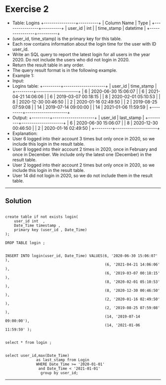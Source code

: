 

# Exercise 2

- Table: Logins
+----------------+----------+
| Column Name    | Type     |
+----------------+----------+
| user_id        | int      |
| time_stamp     | datetime |
+----------------+----------+
- (user_id, time_stamp) is the primary key for this table.
- Each row contains information about the login time for the user with ID user_id.
- Write an SQL query to report the latest login for all users in the year 2020. Do not include the users who did not login in 2020.
- Return the result table in any order.
- The query result format is in the following example.
- Example 1:
- Input: 
- Logins table:
+---------+---------------------+
| user_id | time_stamp          |
+---------+---------------------+
| 6       | 2020-06-30 15:06:07 |
| 6       | 2021-04-21 14:06:06 |
| 6       | 2019-03-07 00:18:15 |
| 8       | 2020-02-01 05:10:53 |
| 8       | 2020-12-30 00:46:50 |
| 2       | 2020-01-16 02:49:50 |
| 2       | 2019-08-25 07:59:08 |
| 14      | 2019-07-14 09:00:00 |
| 14      | 2021-01-06 11:59:59 |
+---------+---------------------+
- Output: 
+---------+---------------------+
| user_id | last_stamp          |
+---------+---------------------+
| 6       | 2020-06-30 15:06:07 |
| 8       | 2020-12-30 00:46:50 |
| 2       | 2020-01-16 02:49:50 |
+---------+---------------------+
- Explanation: 
- User 6 logged into their account 3 times but only once in 2020, so we include this login in the result table.
- User 8 logged into their account 2 times in 2020, once in February and once in December. We include only the latest one (December) in the result table.
- User 2 logged into their account 2 times but only once in 2020, so we include this login in the result table.
- User 14 did not login in 2020, so we do not include them in the result table.

__________________________________________________________________________________________________________
 
## Solution

```

create table if not exists login(
	user_id int  ,
	Date_Time timestamp ,
	primary key (user_id , Date_Time)
);

DROP TABLE login ;


INSERT INTO login(user_id, Date_Time) VALUES(6, '2020-06-30 15:06:07' ),
											 (6, '2021-04-21 14:06:06' ),
											 (6, '2019-03-07 00:18:15' ),
											 (8, '2020-02-01 05:10:53' ),
											 (8, '2020-12-30 00:46:50' ),
											 (2, '2020-01-16 02:49:50' ),
											 (2, '2019-08-25 07:59:08' ),
											 (14, '2019-07-14 09:00:00'),
											 (14, '2021-01-06 11:59:59' );
											 
											 
select * from login ;


select user_id,max(Date_Time)
		      as last_stamp from Login
		      WHERE Date_Time >= '2020-01-01'
			   and Date_Time < '2021-01-01'
				group by user_id;

```

______________________________________________________________________________________________________________

